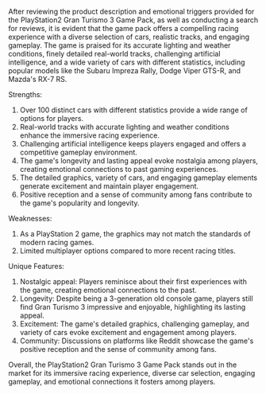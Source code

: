 After reviewing the product description and emotional triggers provided for the PlayStation2 Gran Turismo 3 Game Pack, as well as conducting a search for reviews, it is evident that the game pack offers a compelling racing experience with a diverse selection of cars, realistic tracks, and engaging gameplay. The game is praised for its accurate lighting and weather conditions, finely detailed real-world tracks, challenging artificial intelligence, and a wide variety of cars with different statistics, including popular models like the Subaru Impreza Rally, Dodge Viper GTS-R, and Mazda's RX-7 RS.

Strengths:
1. Over 100 distinct cars with different statistics provide a wide range of options for players.
2. Real-world tracks with accurate lighting and weather conditions enhance the immersive racing experience.
3. Challenging artificial intelligence keeps players engaged and offers a competitive gameplay environment.
4. The game's longevity and lasting appeal evoke nostalgia among players, creating emotional connections to past gaming experiences.
5. The detailed graphics, variety of cars, and engaging gameplay elements generate excitement and maintain player engagement.
6. Positive reception and a sense of community among fans contribute to the game's popularity and longevity.

Weaknesses:
1. As a PlayStation 2 game, the graphics may not match the standards of modern racing games.
2. Limited multiplayer options compared to more recent racing titles.

Unique Features:
1. Nostalgic appeal: Players reminisce about their first experiences with the game, creating emotional connections to the past.
2. Longevity: Despite being a 3-generation old console game, players still find Gran Turismo 3 impressive and enjoyable, highlighting its lasting appeal.
3. Excitement: The game's detailed graphics, challenging gameplay, and variety of cars evoke excitement and engagement among players.
4. Community: Discussions on platforms like Reddit showcase the game's positive reception and the sense of community among fans.

Overall, the PlayStation2 Gran Turismo 3 Game Pack stands out in the market for its immersive racing experience, diverse car selection, engaging gameplay, and emotional connections it fosters among players.